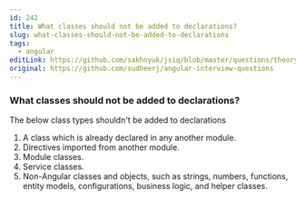 ```yaml
---
id: 242
title: What classes should not be added to declarations?
slug: what-classes-should-not-be-added-to-declarations
tags:
  - angular
editLink: https://github.com/sakhnyuk/jsiq/blob/master/questions/theory/angular/242.md
original: https://github.com/sudheerj/angular-interview-questions
---
```


### What classes should not be added to declarations?

The below class types shouldn't be added to declarations

1. A class which is already declared in any another module.
2. Directives imported from another module.
3. Module classes.
4. Service classes.
5. Non-Angular classes and objects, such as strings, numbers, functions, entity models, configurations, business logic, and helper classes.